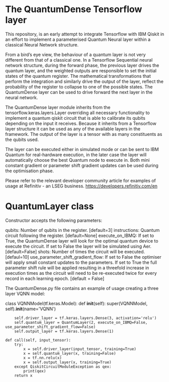 # The QuantumDense Tensorflow layer 

This repository, is an early attempt to integrate Tensorflow with IBM Qiskit in an effort to implement a parameterised Quantum Neural layer within a classical Neural Network  structure.

From a bird’s eye view, the behaviour of a quantum layer is not very different from that of a classical one. In a Tensorflow Sequential neural network structure, during the forward phase, the previous layer drives the quantum layer, and the weighted outputs are responsible to set the initial states of the quantum register. The mathematical transformations that perform the integration and similarly drive the output of the layer, reflect the probability of the register to collapse to one of the possible states. The QuantumDense layer can be used to drive forward the next layer in the neural network. 

The QuantumDense layer module inherits from the tensorflow.keras.layers.Layer overriding all necessary functionality to implement a quantum qiskit circuit that is able to calibrate its qubits depending on the input it receives. Because it inherits from a Tensorflow layer structure it can be used as any of the available layers in the framework. The output of the layer is a tensor with as many constituents as the qubits used. 

The layer can be executed either in simulated mode or can be sent to IBM Quantum for real-hardware execution, in the later case the layer will automatically choose the best Quantum node to execute in. Both mini constant gradient or parameter shift gradient updates can be used during the optimisation phase.

Please refer to the relevant developer community article for examples of usage at Refinitiv - an LSEG business. https://developers.refinitiv.com/en

QuantumLayer class
============================

Constructor accepts the following parameters:

qubits: Number of qubits in the register. [default=3]
instructions: Quantum circuit following the register. [default=None]
execute_on_IBMQ: If set to True, the QuantumDense layer will look for the optimal quantum device to execute the circuit. If set to False the layer will be simulated using Aer. [default=False]
shots: Number of times the circuit will be executed. [defaul=10]
use_parameter_shift_gradient_flow: If set to False the optimiser will apply small constant updates to the parameters. If set to True the full parameter shift rule will be applied resulting in a threefold increase in execution times as the circuit will need to be re-executed twice for every record in each learning epoch. [default = False]

The QuantumDense.py file contains an example of usage creating a three layer VQNN model:

class VQNNModel(tf.keras.Model):
    def __init__(self):
        super(VQNNModel, self).__init__(name='VQNN')

        self.driver_layer = tf.keras.layers.Dense(3, activation='relu')
        self.quantum_layer = QuantumLayer(2, execute_on_IBMQ=False, use_parameter_shift_gradient_flow=False)
        self.output_layer = tf.keras.layers.Dense(1)

    def call(self, input_tensor):
        try:
            x = self.driver_layer(input_tensor, training=True)
            x = self.quantum_layer(x, training=False)
            x = tf.nn.relu(x)
            x = self.output_layer(x, training=True)
        except QiskitCircuitModuleException as qex:
            print(qex)
        return x 